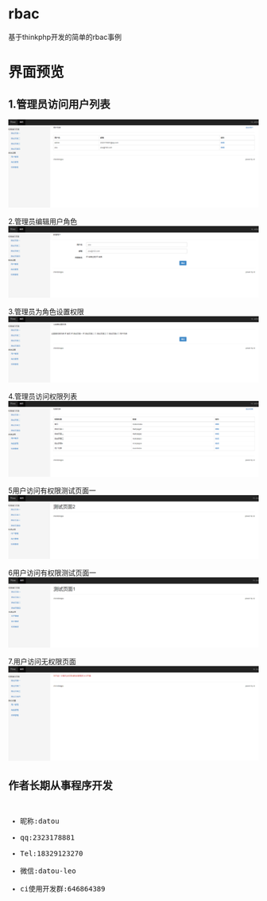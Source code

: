 # rbac
基于thinkphp开发的简单的rbac事例
# 界面预览

1.管理员访问用户列表
--
![image](截图/管理员访问用户列表.png)

2.管理员编辑用户角色
![image](截图/管理员编辑用户角色.png)

3.管理员为角色设置权限
![image](截图/管理员为角色设置权限.png)

4.管理员访问权限列表
![image](截图/管理员访问权限列表.png)

5用户访问有权限测试页面一
![image](截图/用户访问有权限测试页面一.png)

6用户访问有权限测试页面一
![image](截图/用户访问有权限测试页面二.png)

7.用户访问无权限页面
![image](截图/用户访问无权限页面.png)

<h2>作者长期从事程序开发</h2>
<pre>
<ul>
<li>昵称:datou</li>
<li>qq:2323178881</li>
<li>Tel:18329123270</li>
<li>微信:datou-leo</li>
<li>ci使用开发群:646864389</li>
</ul>
<pre>




